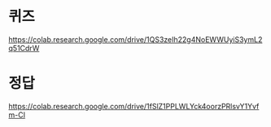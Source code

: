 # 퀴즈
<https://colab.research.google.com/drive/1QS3zeIh22g4NoEWWUyiS3ymL2q51CdrW>
<br>
# 정답
<https://colab.research.google.com/drive/1fSlZ1PPLWLYck4oorzPRlsvY1Yvfm-CI>
